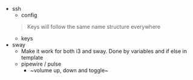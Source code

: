 * ssh
  * config
  > Keys will follow the same name structure everywhere
  * keys
* sway
  * Make it work for both i3 and sway. Done by variables and if else in template
  * pipewire / pulse
    * ~volume up, down and toggle~

